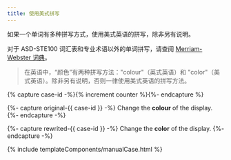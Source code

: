 ```yaml
---
title: 使用美式拼写
---
```


如果一个单词有多种拼写方式，使用美式英语的拼写，除非另有说明。

对于 ASD-STE100 词汇表和专业术语以外的单词拼写，请查阅 [Merriam-Webster 词典][]。

> 在英语中，“颜色”有两种拼写方法："colour"（英式英语）和 "color"（美式英语）。除非另有说明，否则一律使用美式英语的拼写方法。

{% capture case-id -%}{% increment counter %}{%- endcapture %}

{%- capture original-{{ case-id }} -%}
Change the **colour** of the display.
{%- endcapture -%}

{%- capture rewrited-{{ case-id }} -%}
Change the **color** of the display.
{%- endcapture -%}

{% include templateComponents/manualCase.html %}



[Merriam-Webster 词典]: https://www.merriam-webster.com/